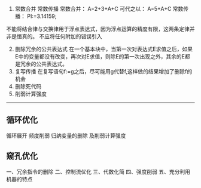 1. 常数合并 常数传播
常数合并：
A=2+3+A+C  可代之以： A=5+A+C
常数传播：
PI:=3.14159;

不能将结合律与交换律用于浮点表达式，因为浮点运算的精度有限，这两条定律并非是恒真的。
不应将任何附加的错误引入

2. 删除冗余的公共表达式
在一个基本块中，当第一次对表达式E求值之后，如果E中的变量都没有改变，再次对E求值，则除E的第一次出现之外，其余的E都是冗余的公共表达式。
3. 复写传播
在复写语句f:=g之后，尽可能用g代替f,这样做的结果增加了删除f的机会
4. 删除死代码
5. 削弱计算强度

-------

## 循环优化
循环展开
频度削弱
归纳变量的删除
及削弱计算强度
## 窥孔优化
一、冗余指令的删除
二、控制流优化
三、代数化简
四、强度削弱
五、充分利用机器的特点
